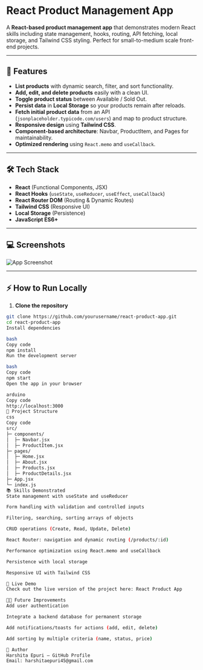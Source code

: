 # **React Product Management App**

A **React-based product management app** that demonstrates modern React skills including state management, hooks, routing, API fetching, local storage, and Tailwind CSS styling. Perfect for small-to-medium scale front-end projects.

---

## **🌟 Features**

- **List products** with dynamic search, filter, and sort functionality.  
- **Add, edit, and delete products** easily with a clean UI.  
- **Toggle product status** between Available / Sold Out.  
- **Persist data** in **Local Storage** so your products remain after reloads.  
- **Fetch initial product data** from an API (`jsonplaceholder.typicode.com/users`) and map to product structure.  
- **Responsive design** using **Tailwind CSS**.  
- **Component-based architecture**: Navbar, ProductItem, and Pages for maintainability.  
- **Optimized rendering** using `React.memo` and `useCallback`.  

---

## **🛠 Tech Stack**

- **React** (Functional Components, JSX)  
- **React Hooks** (`useState`, `useReducer`, `useEffect`, `useCallback`)  
- **React Router DOM** (Routing & Dynamic Routes)  
- **Tailwind CSS** (Responsive UI)  
- **Local Storage** (Persistence)  
- **JavaScript ES6+**  

---

## **💻 Screenshots**

![App Screenshot](https://github.com/user-attachments/assets/b13d94d7-252e-4373-976c-2bfbbb969ebd)

---

## **⚡ How to Run Locally**

1. **Clone the repository**
```bash
git clone https://github.com/yourusername/react-product-app.git
cd react-product-app
Install dependencies

bash
Copy code
npm install
Run the development server

bash
Copy code
npm start
Open the app in your browser

arduino
Copy code
http://localhost:3000
🔧 Project Structure
css
Copy code
src/
├─ components/
│  ├─ Navbar.jsx
│  ├─ ProductItem.jsx
├─ pages/
│  ├─ Home.jsx
│  ├─ About.jsx
│  ├─ Products.jsx
│  ├─ ProductDetails.jsx
├─ App.jsx
└─ index.js
📚 Skills Demonstrated
State management with useState and useReducer

Form handling with validation and controlled inputs

Filtering, searching, sorting arrays of objects

CRUD operations (Create, Read, Update, Delete)

React Router: navigation and dynamic routing (/products/:id)

Performance optimization using React.memo and useCallback

Persistence with local storage

Responsive UI with Tailwind CSS

🔗 Live Demo
Check out the live version of the project here: React Product App

👨‍💻 Future Improvements
Add user authentication

Integrate a backend database for permanent storage

Add notifications/toasts for actions (add, edit, delete)

Add sorting by multiple criteria (name, status, price)

🚀 Author
Harshita Epuri – GitHub Profile
Email: harshitaepuri45@gmail.com

